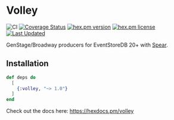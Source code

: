 # Volley

![CI](https://github.com/NFIBrokerage/volley/workflows/CI/badge.svg)
[![Coverage Status](https://coveralls.io/repos/github/NFIBrokerage/volley/badge.svg)](https://coveralls.io/github/NFIBrokerage/volley)
[![hex.pm version](https://img.shields.io/hexpm/v/volley.svg)](https://hex.pm/packages/volley)
[![hex.pm license](https://img.shields.io/hexpm/l/volley.svg)](https://github.com/NFIBrokerage/volley/blob/master/LICENSE)
[![Last Updated](https://img.shields.io/github/last-commit/NFIBrokerage/volley.svg)](https://github.com/NFIBrokerage/volley/commits/main)

GenStage/Broadway producers for EventStoreDB 20+ with [Spear](https://github.com/NFIBrokerage/spear).

## Installation

```elixir
def deps do
  [
    {:volley, "~> 1.0"}
  ]
end
```

Check out the docs here: https://hexdocs.pm/volley
